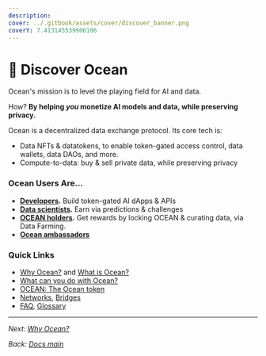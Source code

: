 ```yaml
---
description: 
cover: ../.gitbook/assets/cover/discover_banner.png
coverY: 7.413145539906106
---
```


# 🌊 Discover Ocean

Ocean's mission is to level the playing field for AI and data.

How? **By helping _you_ monetize AI models and data, while preserving privacy.**

Ocean is a decentralized data exchange protocol. Its core tech is:
- Data NFTs & datatokens, to enable token-gated access control, data wallets, data DAOs, and more.
- Compute-to-data: buy & sell private data, while preserving privacy

### Ocean Users Are...

- **[Developers](../developers/README.md).** Build token-gated AI dApps & APIs
- **[Data scientists](../data-scientists/README.md).** Earn via predictions & challenges
- **[OCEAN holders](../data-farming/README.md).** Get rewards by locking OCEAN & curating data, via Data Farming.
- **[Ocean ambassadors](https://oceanprotocol.com/explore/community)**

### Quick Links

- [Why Ocean?](why-ocean.md) and [What is Ocean?](what-is-ocean.md)
- [What can you do with Ocean?](benefits.md)
- [OCEAN: The Ocean token](ocean-token.md)
- [Networks](networks/README.md), [Bridges](networks/bridges.md)
- [FAQ](faq.md), [Glossary](glossary.md)

----

_Next: [Why Ocean?](why-ocean.md)_

_Back: [Docs main](../README.md)_

